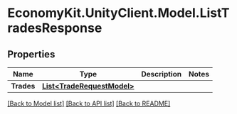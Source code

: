 
# EconomyKit.UnityClient.Model.ListTradesResponse

## Properties

Name | Type | Description | Notes
------------ | ------------- | ------------- | -------------
**Trades** | [**List&lt;TradeRequestModel&gt;**](TradeRequestModel.md) |  | 

[[Back to Model list]](../README.md#documentation-for-models)
[[Back to API list]](../README.md#documentation-for-api-endpoints)
[[Back to README]](../README.md)


